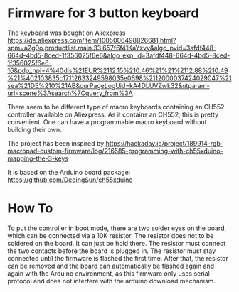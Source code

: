 # Firmware for 3 button keyboard
The keyboard was bought on Aliexpress https://de.aliexpress.com/item/1005006498826681.html?spm=a2g0o.productlist.main.33.657f6f41KaYzvy&algo_pvid=3afdf448-664d-4bd5-8ced-1f356025f6e6&algo_exp_id=3afdf448-664d-4bd5-8ced-1f356025f6e6-16&pdp_npi=4%40dis%21EUR%2112.15%210.46%21%21%2112.88%210.49%21%402103835c17112633249598035e0698%2112000037424029047%21sea%21DE%210%21AB&curPageLogUid=kA4DLUVZwk32&utparam-url=scene%3Asearch%7Cquery_from%3A

There seem to be different type of macro keyboards containing an CH552 controller available on Aliexpress. As it contains an CH552, this is pretty convenient. One can have a programmable macro keyboard without building their own.

The project has been inspired by https://hackaday.io/project/189914-rgb-macropad-custom-firmware/log/216585-programming-with-ch55xduino-mapping-the-3-keys

It is based on the Arduino board package: https://github.com/DeqingSun/ch55xduino

# How To
To put the controller in boot mode, there are two solder eyes on the board, which can be connected via a 10K resistor. The resistor does not to be soldered on the board. It can just be hold there.
The resistor must connect the two contacts before the board is plugged in. The resistor must stay connected until the firmware is flashed the first time.
After that, the resistor can be removed and the board can automatically be flashed again and again with the Arduino environment, as this firmware only uses serial protocol and does not interfere with the arduino download mechanism.
